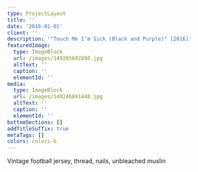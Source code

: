 ```yaml
---
type: ProjectLayout
title: ''
date: '2016-01-01'
client: ''
description: '"Touch Me I’m Sick (Black and Purple)" [2016]'
featuredImage:
  type: ImageBlock
  url: /images/149205602898.jpg
  altText: ''
  caption: ''
  elementId: ''
media:
  type: ImageBlock
  url: /images/149246891448.jpg
  altText: ''
  caption: ''
  elementId: ''
bottomSections: []
addTitleSuffix: true
metaTags: []
colors: colors-b
---
```

Vintage football jersey, thread, nails, unbleached muslin
